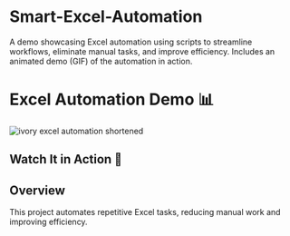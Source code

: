 # Smart-Excel-Automation
A demo showcasing Excel automation using scripts to streamline workflows, eliminate manual tasks, and improve efficiency. Includes an animated demo (GIF) of the automation in action.


# Excel Automation Demo 📊  
![ivory excel automation shortened](https://github.com/user-attachments/assets/70d932cb-aba4-4e8a-8a3f-c8e6210d46b3)

## Watch It in Action 🎥  

## Overview  
This project automates repetitive Excel tasks, reducing manual work and improving efficiency.  
